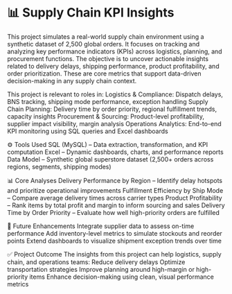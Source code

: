 # 📊 Supply Chain KPI Insights

This project simulates a real-world supply chain environment using a synthetic dataset of 2,500 global orders. It focuses on tracking and analyzing key performance indicators (KPIs) across logistics, planning, and procurement functions. The objective is to uncover actionable insights related to delivery delays, shipping performance, product profitability, and order prioritization. These are core metrics that support data-driven decision-making in any supply chain context.

This project is relevant to roles in:
Logistics & Compliance: Dispatch delays, BNS tracking, shipping mode performance, exception handling
Supply Chain Planning: Delivery time by order priority, regional fulfillment trends, capacity insights
Procurement & Sourcing: Product-level profitability, supplier impact visibility, margin analysis
Operations Analytics: End-to-end KPI monitoring using SQL queries and Excel dashboards

⚙️ Tools Used
SQL (MySQL) – Data extraction, transformation, and KPI computation
Excel – Dynamic dashboards, charts, and performance reports
Data Model – Synthetic global superstore dataset (2,500+ orders across regions, segments, shipping modes)

📊 Core Analyses
Delivery Performance by Region – Identify delay hotspots and prioritize operational improvements
Fulfillment Efficiency by Ship Mode – Compare average delivery times across carrier types
Product Profitability – Rank items by total profit and margin to inform sourcing and sales
Delivery Time by Order Priority – Evaluate how well high-priority orders are fulfilled

🔎 Future Enhancements
Integrate supplier data to assess on-time performance
Add inventory-level metrics to simulate stockouts and reorder points
Extend dashboards to visualize shipment exception trends over time

✅ Project Outcome
The insights from this project can help logistics, supply chain, and operations teams:
Reduce delivery delays
Optimize transportation strategies
Improve planning around high-margin or high-priority items
Enhance decision-making using clean, visual performance metrics
